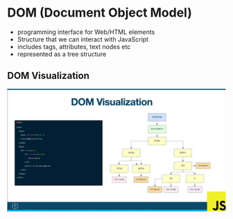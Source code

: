 # DOM (Document Object Model)

- programming interface for Web/HTML elements
- Structure that we can interact with JavaScript
- includes tags, attributes, text nodes etc
- represented as a tree structure

## DOM Visualization
![](https://github.com/nishith-narukulla/Web-Development/blob/mainline/images/DOM_structure.png)